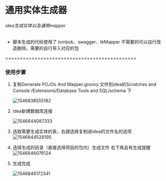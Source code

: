 # 通用实体生成器

###### idea生成实体以及通用mapper

* 脚本生成的代码使用了 lombok、swagger、tkMapper 不需要的可以自行改造删除。需要的自行导入对应的包


=============================================

### 使用步骤

1. 复制Generate POJOs And Mapper.groovy 文件到idea的Scratches and Console /Extensions/Database Tools and SQL/schema 下

   ![1546838555182](C:\Users\ucmed\AppData\Roaming\Typora\typora-user-images\1546838555182.png)

2. idea新建数据库连接

   ![1546844087333](C:\Users\ucmed\AppData\Roaming\Typora\typora-user-images\1546844087333.png)

3. 选取需要生成实体的表，右键选择复制进idea的文件名的选项
   ![1546844528195](C:\Users\ucmed\AppData\Roaming\Typora\typora-user-images\1546844528195.png)

4. 选择生成的目录（直接选择项目的包内）生成文件 右下角会有生成提醒
   ![1546846076124](C:\Users\ucmed\AppData\Roaming\Typora\typora-user-images\1546846076124.png)

5. 生成完成

   ![1546846172341](C:\Users\ucmed\AppData\Roaming\Typora\typora-user-images\1546846172341.png)
